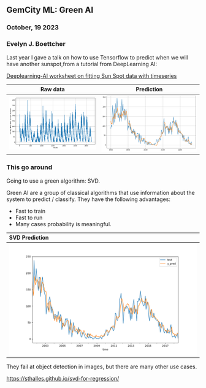 ## GemCity ML: Green AI
### October, 19 2023
### Evelyn J. Boettcher

Last year I gave a talk on how to use Tensorflow to predict when we will have another sunspot,from a tutorial from DeepLearning AI:
 
[Deeplearning-AI worksheet on fitting Sun Spot data with timeseries](https://github.com/https-deeplearning-ai/tensorflow-1-public/blob/main/C4/W4/ungraded_labs/C4_W4_Lab_3_Sunspots_CNN_RNN_DNN.ipynb)


| Raw data | Prediction |
|:---:|:---:|
| ![](./talk/data/sun_spot.png) |![](./talk/data/sun_spot_predicted.png)|


### This go around

Going to use a green algorithm: SVD.

Green AI are a group of classical algorithms that use information about the system to predict / classify.  They have the following advantages:

* Fast to train
* Fast to run
* Many cases probability is meaningful.

| SVD Prediction |
|:----- |
| ![](./talk/img/svd_prediction_sunspots.png) |


They fail at object detection in images, but there are many other use cases.

https://sthalles.github.io/svd-for-regression/ 




